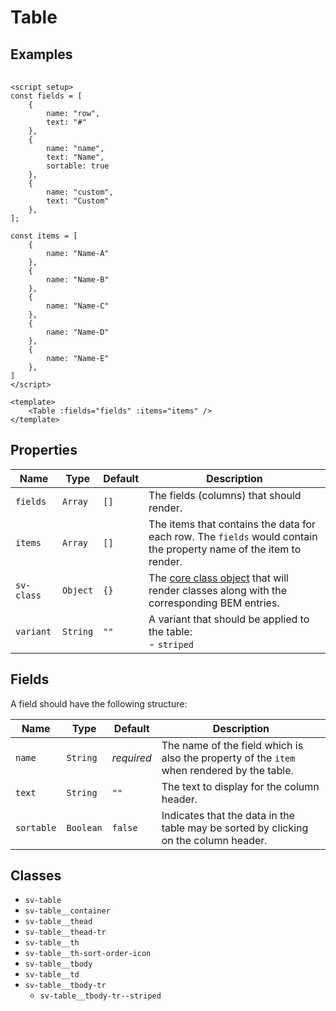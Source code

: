 <script setup>
import { ref } from "vue";
import { Button, ButtonGroup, Table } from "@/components";

const fields = [
    {
        name: "row",
        text: "#"
    },
    {
        name: "name",
        text: "Name",
        sortable: true
    },
    {
        name: "custom",
        text: "Custom"
    },
];

const items = [
    {
        name: "Name-A"
    },
    {
        name: "Name-B"
    },
    {
        name: "Name-C"
    },
    {
        name: "Name-D"
    },
    {
        name: "Name-E"
    },
]

const variant = ref("");

const buttons = ref([
    {
        text: "none",
        value: ""
    },
    {
        text: "striped",
        value: "striped"
    },
]);

const svClass= { 
    'sv-table': 'vt-doc-ignore',
    'sv-table__thead-tr': 'vt-doc-ignore', 
    'sv-table__th': 'vt-doc-ignore', 'sv-table__tr-td': 'vt-doc-ignore', 
    'sv-table__tbody-tr': 'vt-doc-ignore', 
    'sv-table__td': 'vt-doc-ignore' 
};
</script>

# Table

## Examples

<ButtonGroup v-model="variant" :buttons="buttons" class="mb-4" />

<Table :fields="fields" :items="items" :variant="variant" :sv-class="svClass"><template v-slot:item(row)="data">{{data.index}}</template><template v-slot:item(custom)="data"><Button variant="danger">Remove</Button></template></Table>

```vue
<script setup>
const fields = [
    {
        name: "row",
        text: "#"
    },
    {
        name: "name",
        text: "Name",
        sortable: true
    },
    {
        name: "custom",
        text: "Custom"
    },
];

const items = [
    {
        name: "Name-A"
    },
    {
        name: "Name-B"
    },
    {
        name: "Name-C"
    },
    {
        name: "Name-D"
    },
    {
        name: "Name-E"
    },
]
</script>

<template>
    <Table :fields="fields" :items="items" />
</template>
```
## Properties

| Name       | Type     | Default | Description                                                                                                         |
| ---------- | -------- | ------- | ------------------------------------------------------------------------------------------------------------------- |
| `fields`   | `Array`  | `[]`    | The fields (columns) that should render.                                                                            |
| `items`    | `Array`  | `[]`    | The items that contains the data for each row.  The `fields` would contain the property name of the item to render. |
| `sv-class` | `Object` | `{}`    | The [core class object](/components/core-class) that will render classes along with the corresponding BEM entries.  |
| `variant`  | `String` | `""`    | A variant that should be applied to the table:<br/>- `striped`                                                      |

## Fields

A field should have the following structure:

| Name       | Type      | Default    | Description                                                                                |
| ---------- | --------- | ---------- | ------------------------------------------------------------------------------------------ |
| `name`     | `String`  | *required* | The name of the field which is also the property of the `item` when rendered by the table. |
| `text`     | `String`  | `""`       | The text to display for the column header.                                                 |
| `sortable` | `Boolean` | `false`    | Indicates that the data in the table may be sorted by clicking on the column header.       |

## Classes

- `sv-table`
- `sv-table__container`
- `sv-table__thead`
- `sv-table__thead-tr`
- `sv-table__th`
- `sv-table__th-sort-order-icon`
- `sv-table__tbody`
- `sv-table__td`
- `sv-table__tbody-tr`
  - `sv-table__tbody-tr--striped`